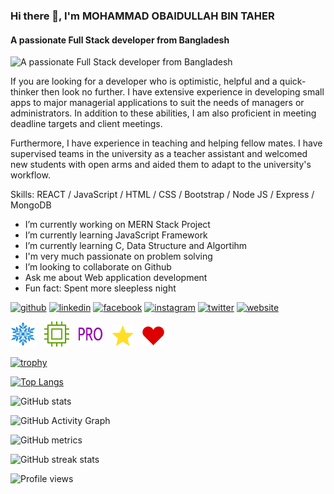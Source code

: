 ### Hi there 👋, I'm MOHAMMAD OBAIDULLAH BIN TAHER 
#### A passionate Full Stack developer from Bangladesh
![A passionate Full Stack developer from Bangladesh](https://scontent.fdac37-1.fna.fbcdn.net/v/t1.6435-9/84657063_2504986216410534_7646179510831808512_n.jpg?_nc_cat=100&ccb=1-5&_nc_sid=e3f864&_nc_eui2=AeG9_IwRtVPJHXcdIaUWmOFqnVWpeNgG2-qdVal42Abb6u-1U5hSow1zY9SZHJqtqdNSTMpGtP_9B0Uuyx6xCplx&_nc_ohc=u1me4XC6hQkAX-4FQ8t&_nc_ht=scontent.fdac37-1.fna&oh=00_AT8pHbVSJYFGqKBwv55pgh-Ij7d1zzqr7XrK0StskB9Exw&oe=6216F0DA)

If you are looking for a developer who is optimistic, helpful and a quick-thinker then look no further. I have extensive experience in developing small apps to major managerial applications to suit the needs of managers or administrators. In addition to these abilities, I am also proficient in meeting deadline targets and client meetings.

Furthermore, I have experience in teaching and helping fellow mates. I have supervised teams in the university as a teacher assistant and welcomed new students with open arms and aided them to adapt to the university's workflow.

Skills:  REACT / JavaScript / HTML / CSS / Bootstrap / Node JS / Express / MongoDB

- I’m currently working on MERN Stack Project 
- I’m currently learning JavaScript Framework
- I’m currently learning C, Data Structure and Algortihm
- I'm very much passionate on problem solving
- I’m looking to collaborate on Github 
- Ask me about Web application development 
- Fun fact: Spent more sleepless night 


[<img src='https://cdn.jsdelivr.net/npm/simple-icons@3.0.1/icons/github.svg' alt='github' height='40'>](https://github.com/sameerbintaher)  [<img src='https://cdn.jsdelivr.net/npm/simple-icons@3.0.1/icons/linkedin.svg' alt='linkedin' height='40'>](https://www.linkedin.com/in/sameerbintaher/)  [<img src='https://cdn.jsdelivr.net/npm/simple-icons@3.0.1/icons/facebook.svg' alt='facebook' height='40'>](https://www.facebook.com/sameerbintaher)  [<img src='https://cdn.jsdelivr.net/npm/simple-icons@3.0.1/icons/instagram.svg' alt='instagram' height='40'>](https://www.instagram.com/sameerbintaher/)  [<img src='https://cdn.jsdelivr.net/npm/simple-icons@3.0.1/icons/twitter.svg' alt='twitter' height='40'>](https://twitter.com/sameerbintaher)  [<img src='https://cdn.jsdelivr.net/npm/simple-icons@3.0.1/icons/icloud.svg' alt='website' height='40'>](https://sameerbintaher.netlify.app)  

<a href='https://archiveprogram.github.com/'><img src='https://raw.githubusercontent.com/acervenky/animated-github-badges/master/assets/acbadge.gif' width='40' height='40'></a> <a href='https://docs.github.com/en/developers'><img src='https://raw.githubusercontent.com/acervenky/animated-github-badges/master/assets/devbadge.gif' width='40' height='40'></a> <a href='https://github.com/pricing'><img src='https://raw.githubusercontent.com/acervenky/animated-github-badges/master/assets/pro.gif' width='40' height='40'></a> <a href='https://stars.github.com/'><img src='https://raw.githubusercontent.com/acervenky/animated-github-badges/master/assets/starbadge.gif' width='35' height='35'></a> <a href='https://docs.github.com/en/github/supporting-the-open-source-community-with-github-sponsors'><img src='https://raw.githubusercontent.com/acervenky/animated-github-badges/master/assets/sponsorbadge.gif' width='35' height='35'></a> 

[![trophy](https://github-profile-trophy.vercel.app/?username=sameerbintaher)](https://github.com/ryo-ma/github-profile-trophy)

[![Top Langs](https://github-readme-stats.vercel.app/api/top-langs/?username=sameerbintaher)](https://github.com/anuraghazra/github-readme-stats)

![GitHub stats](https://github-readme-stats.vercel.app/api?username=sameerbintaher&show_icons=true)  

![GitHub Activity Graph](https://activity-graph.herokuapp.com/graph?username=sameerbintaher)  

![GitHub metrics](https://metrics.lecoq.io/sameerbintaher)  

![GitHub streak stats](https://github-readme-streak-stats.herokuapp.com/?user=sameerbintaher)  

![Profile views](https://gpvc.arturio.dev/sameerbintaher)  
